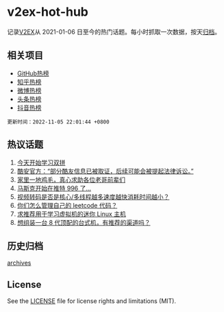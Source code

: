 # v2ex-hot-hub

 记录[V2EX](https://www.v2ex.com/)从 2021-01-06 日至今的热门话题。每小时抓取一次数据，按天[归档](archives)。
 
 ## 相关项目

- [GitHub热榜](https://github.com/lonnyzhang423/github-hot-hub)
- [知乎热榜](https://github.com/lonnyzhang423/zhihu-hot-hub)
- [微博热榜](https://github.com/lonnyzhang423/weibo-hot-hub)
- [头条热榜](https://github.com/lonnyzhang423/toutiao-hot-hub)
- [抖音热榜](https://github.com/lonnyzhang423/douyin-hot-hub)


 `更新时间：2022-11-05 22:01:44 +0800`

## 热议话题

1. [今天开始学习双拼](https://www.v2ex.com/t/892873)
1. [酷安官方：“部分酷友信息已被取证，后续可能会被提起法律诉讼。”](https://www.v2ex.com/t/892874)
1. [家里一地鸡毛，真心求助各位老哥前辈们](https://www.v2ex.com/t/892932)
1. [马斯克开始在推特 996 了…](https://www.v2ex.com/t/892844)
1. [视频转码是否是核心/多线程越多速度越快消耗时间越小？](https://www.v2ex.com/t/892812)
1. [你们怎么管理自己的 leetcode 代码？](https://www.v2ex.com/t/892824)
1. [求推荐用于学习虚拟机的迷你 Linux 主机](https://www.v2ex.com/t/892858)
1. [想组装一台 8 代顶配的台式机，有推荐的渠道吗？](https://www.v2ex.com/t/892870)

## 历史归档

[archives](archives)

## License

See the [LICENSE](LICENSE) file for license rights and limitations (MIT).
